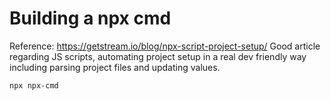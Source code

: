 # Building a npx cmd
Reference: https://getstream.io/blog/npx-script-project-setup/
Good article regarding JS scripts, automating project setup in
a real dev friendly way including parsing project files and
updating values.

`npx npx-cmd`
